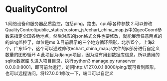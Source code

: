 # QualityControl
1.网络设备和服务器品质监控，包括ping，路由，cpu等各种参数 2.可以修改QualityControl/public_static/custom_js/echart_china_map.js中的geoCoord参数来指定全国各地地点，然后对应的json格式文件也要修改，就能展示任意两点的的ping监控了，单位是ms 3.目前展示的三个地方循环图形，北京15个，上海2个，广东15个，这个可以通过修改echart_china_map.js文件的js部分进行自定义数量的图形循环 4.此项目为django项目，因为没有用到数据库信息，所以选用的sqlite数据库 5.进入项目目录，执行python3 manage.py runserver 0.0.0.0:8001，即可前台运行，访问http://127.0.0.1:8000/ping/既可看到图形，也可以远程访问，将127.0.0.1修改一下，端口可以自定义
